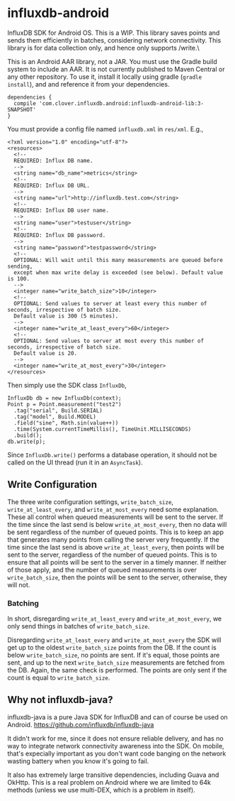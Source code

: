 # influxdb-android
InfluxDB SDK for Android OS. This is a WIP. This library saves points and sends them efficiently in batches, considering network connectivity. This library is for data collection only, and hence only supports /write.\

This is an Android AAR library, not a JAR. You must use the Gradle build system to include an AAR. It is not currently published to Maven Central or any other repository. To use it, install it locally using gradle (`gradle install`), and and reference it from your dependencies.

```
dependencies {
  compile 'com.clover.influxdb.android:influxdb-android-lib:3-SNAPSHOT'
}
```

You must provide a config file named `influxdb.xml` in `res/xml`. E.g.,

```
<?xml version="1.0" encoding="utf-8"?>
<resources>
  <!--
  REQUIRED: Influx DB name.
  -->
  <string name="db_name">metrics</string>
  <!--
  REQUIRED: Influx DB URL.
  -->
  <string name="url">http://influxdb.test.com</string>
  <!--
  REQUIRED: Influx DB user name.
  -->
  <string name="user">testuser</string>
  <!--
  REQUIRED: Influx DB password.
  -->
  <string name="password">testpassword</string>
  <!--
  OPTIONAL: Will wait until this many measurements are queued before sending,
  except when max write delay is exceeded (see below). Default value is 100.
  -->
  <integer name="write_batch_size">10</integer>
  <!--
  OPTIONAL: Send values to server at least every this number of seconds, irrespective of batch size.
  Default value is 300 (5 minutes).
  -->
  <integer name="write_at_least_every">60</integer>
  <!--
  OPTIONAL: Send values to server at most every this number of seconds, irrespective of batch size.
  Default value is 20.
  -->
  <integer name="write_at_most_every">30</integer>
</resources>
```

Then simply use the SDK class `InfluxDb`,

```
InfluxDb db = new InfluxDb(context);
Point p = Point.measurement("test2")
  .tag("serial", Build.SERIAL)
  .tag("model", Build.MODEL)
  .field("sine", Math.sin(value++))
  .time(System.currentTimeMillis(), TimeUnit.MILLISECONDS)
  .build();
db.write(p);
```

Since `InfluxDb.write()` performs a database operation, it should not be called on the UI thread (run it in an `AsyncTask`).

## Write Configuration

The three write configuration settings, `write_batch_size`, `write_at_least_every`, and `write_at_most_every` need some explanation. These all control when queued measurements will be sent to the server. If the time since the last send is below `write_at_most_every`, then no data will be sent regardless of the number of queued points. This is to keep an app that generates many points from calling the server very frequently. If the time since the last send is above `write_at_least_every`, then points will be sent to the server, regardless of the number of queued points. This is to ensure that all points will be sent to the server in a timely manner. If neither of those apply, and the number of queued measurements is over `write_batch_size`, then the points will be sent to the server, otherwise, they will not.

### Batching 

In short, disregarding `write_at_least_every` and `write_at_most_every`, we only send things in batches of `write_batch_size`.

Disregarding `write_at_least_every` and `write_at_most_every` the SDK will get up to the oldest `write_batch_size` points from the DB. If the count is below `write_batch_size`, no points are sent. If it's equal, those points are sent, and up to the next `write_batch_size` measurements are fetched from the DB. Again, the same check is performed. The points are only sent if the count is equal to `write_batch_size`. 

## Why not influxdb-java?

influxdb-java is a pure Java SDK for InfluxDB and can of course be used on Android.
https://github.com/influxdb/influxdb-java

It didn't work for me, since it does not ensure reliable delivery, and has no way to integrate network connectivity awareness into the SDK. On mobile, that's expecially important as you don't want code banging on the network wasting battery when you know it's going to fail.

It also has extremely large transitive dependencies, including Guava and OkHttp. This is a real problem on Android where we are limited to 64k methods (unless we use multi-DEX, which is a problem in itself). 
